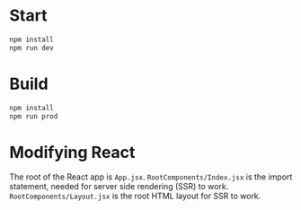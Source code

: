 # Start

```bash
npm install
npm run dev
```

# Build

```bash
npm install
npm run prod
```

# Modifying React
The root of the React app is `App.jsx`. `RootComponents/Index.jsx` is the import statement, needed for server side rendering (SSR) to work. `RootComponents/Layout.jsx` is the root HTML layout for SSR to work.
